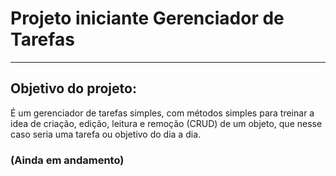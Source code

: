 # Projeto iniciante Gerenciador de Tarefas
---
## Objetivo do projeto:
É um gerenciador de tarefas simples, com métodos simples para 
treinar a idea de criação, edição, leitura e remoção (CRUD) de um 
objeto, que nesse caso seria uma tarefa ou objetivo do dia a dia. 

### (Ainda em andamento)
